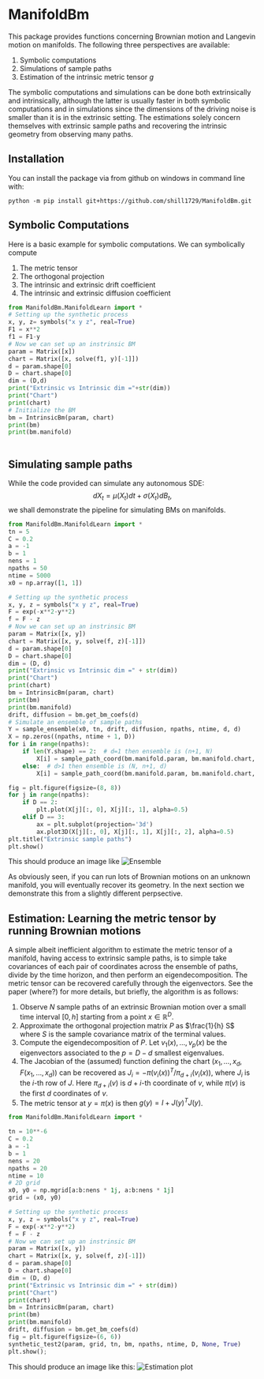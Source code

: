 # ManifoldBm
This package provides functions concerning Brownian motion
and Langevin motion on manifolds. The following three
perspectives are available:

1. Symbolic computations
2. Simulations of sample paths
3. Estimation of the intrinsic metric tensor $g$

The symbolic computations and simulations can be done both
extrinsically and intrinsically, although the latter is usually
faster in both symbolic computations and in simulations since the
dimensions of the driving noise is smaller than it is in the extrinsic
setting. The estimations solely concern themselves with extrinsic sample paths
and recovering the intrinsic geometry from observing many paths.

## Installation

You can install the package via from github on windows in command line with:

``` 
python -m pip install git+https://github.com/shill1729/ManifoldBm.git
```

## Symbolic Computations
Here is a basic example for symbolic computations. We can
symbolically compute
1. The metric tensor
2. The orthogonal projection
3. The intrinsic and extrinsic drift coefficient
4. The intrinsic and extrinsic diffusion coefficient
```python
from ManifoldBm.ManifoldLearn import *
# Setting up the synthetic process
x, y, z= symbols("x y z", real=True)
F1 = x**2
f1 = F1-y
# Now we can set up an instrinsic BM
param = Matrix([x])
chart = Matrix([x, solve(f1, y)[-1]])
d = param.shape[0]
D = chart.shape[0]
dim = (D,d)
print("Extrinsic vs Intrinsic dim ="+str(dim))
print("Chart")
print(chart)
# Initialize the BM
bm = IntrinsicBm(param, chart)
print(bm)
print(bm.manifold)
    
```

## Simulating sample paths
While the code provided can simulate any autonomous SDE:
$$dX_t = \mu(X_t) dt+ \sigma(X_t)dB_t,$$
we shall demonstrate the pipeline for simulating BMs on manifolds.

```python
from ManifoldBm.ManifoldLearn import *
tn = 5
C = 0.2
a = -1
b = 1
nens = 1
npaths = 50
ntime = 5000
x0 = np.array([1, 1])

# Setting up the synthetic process
x, y, z = symbols("x y z", real=True)
F = exp(-x**2-y**2)
f = F - z
# Now we can set up an instrinsic BM
param = Matrix([x, y])
chart = Matrix([x, y, solve(f, z)[-1]])
d = param.shape[0]
D = chart.shape[0]
dim = (D, d)
print("Extrinsic vs Intrinsic dim =" + str(dim))
print("Chart")
print(chart)
bm = IntrinsicBm(param, chart)
print(bm)
print(bm.manifold)
drift, diffusion = bm.get_bm_coefs(d)
# Simulate an ensemble of sample paths
Y = sample_ensemble(x0, tn, drift, diffusion, npaths, ntime, d, d)
X = np.zeros((npaths, ntime + 1, D))
for i in range(npaths):
    if len(Y.shape) == 2:  # d=1 then ensemble is (n+1, N)
        X[i] = sample_path_coord(bm.manifold.param, bm.manifold.chart, Y[:, i])
    else:  # d>1 then ensemble is (N, n+1, d)
        X[i] = sample_path_coord(bm.manifold.param, bm.manifold.chart, Y[i])

fig = plt.figure(figsize=(8, 8))
for j in range(npaths):
    if D == 2:
        plt.plot(X[j][:, 0], X[j][:, 1], alpha=0.5)
    elif D == 3:
        ax = plt.subplot(projection='3d')
        ax.plot3D(X[j][:, 0], X[j][:, 1], X[j][:, 2], alpha=0.5)
plt.title("Extrinsic sample paths")
plt.show()

```
This should produce an image like
![Ensemble](Images/SamplePath.png)

As obviously seen, if you can run lots of Brownian motions on an unknown manifold, 
you will eventually recover its geometry. In the next section we demonstrate this from
a slightly different perpsective.

## Estimation: Learning the metric tensor by running Brownian motions
A simple albeit inefficient algorithm to estimate the metric 
tensor of a manifold, having access to extrinsic sample paths, is
to simple take covariances of each pair of coordinates across the 
ensemble of paths, divide by the time horizon, and then perform an
eigendecomposition. The metric tensor can be recovered carefully through
the eigenvectors. See the paper (where?) for more details, but briefly,
the algorithm is as follows:

1. Observe $N$ sample paths of an extrinsic Brownian motion over a small time interval $[0,h]$ starting from a point $x\in \mathbb{R}^D$.
2. Approximate the orthogonal projection matrix $P$ as $\frac{1}{h} S$ where $S$ is the sample covariance matrix of the terminal values.
3. Compute the eigendecomposition of $P$. Let $v_1(x),\dotsc, v_p(x)$ be the eigenvectors associated to the $p=D-d$ smallest eigenvalues.
4. The Jacobian of the (assumed) function defining the chart $(x_1,\dotsc, x_d, F(x_1,\dotsc, x_d))$ can be recovered as $J_i= -\pi(v_i(x))^T/\pi_{d+i}(v_i(x))$, where $J_i$ is the $i$-th row of $J$. Here $\pi_{d+i}(v)$ is $d+i$-th coordinate of $v$, while $\pi(v)$ is the first $d$ coordinates of $v$.
5. The metric tensor at $y=\pi(x)$ is then $g(y)=I+J(y)^TJ(y)$.
```python
from ManifoldBm.ManifoldLearn import *

tn = 10**-6
C = 0.2
a = -1
b = 1
nens = 20
npaths = 20
ntime = 10
# 2D grid
x0, y0 = np.mgrid[a:b:nens * 1j, a:b:nens * 1j]
grid = (x0, y0)

# Setting up the synthetic process
x, y, z = symbols("x y z", real=True)
F = exp(-x**2-y**2)
f = F - z
# Now we can set up an instrinsic BM
param = Matrix([x, y])
chart = Matrix([x, y, solve(f, z)[-1]])
d = param.shape[0]
D = chart.shape[0]
dim = (D, d)
print("Extrinsic vs Intrinsic dim =" + str(dim))
print("Chart")
print(chart)
bm = IntrinsicBm(param, chart)
print(bm)
print(bm.manifold)
drift, diffusion = bm.get_bm_coefs(d)
fig = plt.figure(figsize=(6, 6))
synthetic_test2(param, grid, tn, bm, npaths, ntime, D, None, True)
plt.show();

```
This should produce an image like this:
![Estimation plot](Images/3dEstimation.png)



